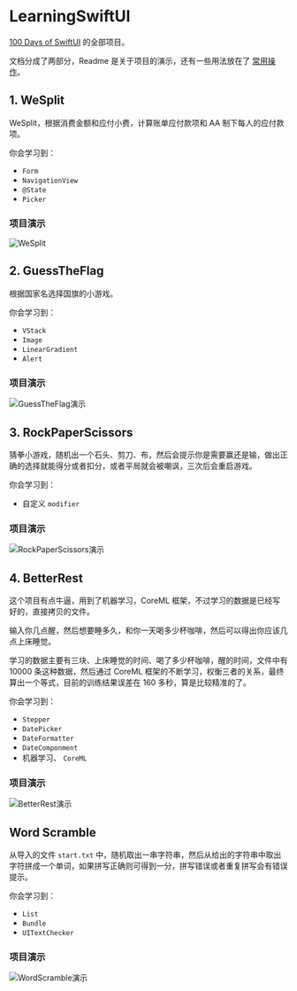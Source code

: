 # LearningSwiftUI

[100 Days of SwiftUI](https://www.hackingwithswift.com/100/swiftui) 的全部项目。

文档分成了两部分，Readme 是关于项目的演示，还有一些用法放在了 [常用操作](https://github.com/yangfurui/LearningSwiftUI/blob/main/%E5%B8%B8%E7%94%A8%E6%93%8D%E4%BD%9C.md)。

## 1. WeSplit

WeSplit，根据消费金额和应付小费，计算账单应付款项和 AA 制下每人的应付款项。

你会学习到：

- `Form`
- `NavigationView`
- `@State`
- `Picker`

### 项目演示

![WeSplit](./Resources/WeSplit.gif)

## 2. GuessTheFlag

根据国家名选择国旗的小游戏。

你会学习到：

- `VStack`
- `Image`
- `LinearGradient`
- `Alert`

### 项目演示

![GuessTheFlag演示](./Resources/GuessTheFlag演示.gif)



## 3. RockPaperScissors

猜拳小游戏，随机出一个石头、剪刀、布，然后会提示你是需要赢还是输，做出正确的选择就能得分或者扣分，或者平局就会被嘲讽，三次后会重启游戏。

你会学习到：

- 自定义 `modifier`

### 项目演示

![RockPaperScissors演示](./Resources/RockPaperScissors演示.gif)

## 4. BetterRest

这个项目有点牛逼，用到了机器学习，CoreML 框架，不过学习的数据是已经写好的，直接拷贝的文件。

输入你几点醒，然后想要睡多久，和你一天喝多少杯咖啡，然后可以得出你应该几点上床睡觉。

学习的数据主要有三块、上床睡觉的时间、喝了多少杯咖啡，醒的时间，文件中有 10000 条这种数据，然后通过 CoreML 框架的不断学习，权衡三者的关系，最终算出一个等式，目前的训练结果误差在 160 多秒，算是比较精准的了。

你会学习到：

- `Stepper`
- `DatePicker`
- `DateFormatter`
- `DateComponment`
- 机器学习、 `CoreML`

### 项目演示

![BetterRest演示](./Resources/BetterRest演示.gif)

## Word Scramble

从导入的文件 `start.txt` 中，随机取出一串字符串，然后从给出的字符串中取出字符拼成一个单词，如果拼写正确则可得到一分，拼写错误或者重复拼写会有错误提示。

你会学习到：

- `List`
- `Bundle`
- `UITextChecker`

### 项目演示

![WordScramble演示](./Resources/WordScramble演示.gif)
